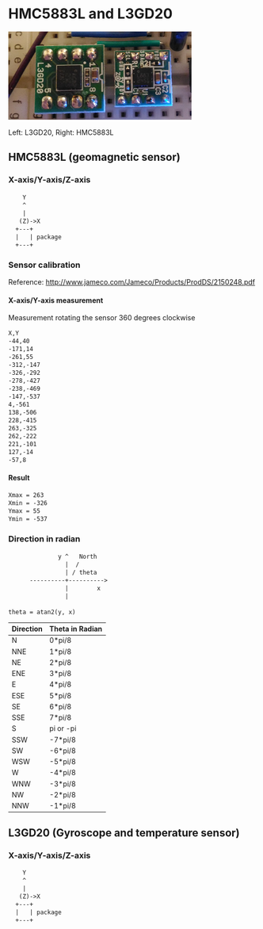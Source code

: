 # HMC5883L and L3GD20

![i2c_devices](./i2c_devices.png)

Left: L3GD20, Right: HMC5883L

## HMC5883L (geomagnetic sensor)

### X-axis/Y-axis/Z-axis

```
    Y
    ^
    |
   (Z)->X
  +---+
  |   | package
  +---+
```

### Sensor calibration

Reference: http://www.jameco.com/Jameco/Products/ProdDS/2150248.pdf

#### X-axis/Y-axis measurement

Measurement rotating the sensor 360 degrees clockwise
```
X,Y     
-44,40
-171,14
-261,55
-312,-147
-326,-292
-278,-427
-238,-469
-147,-537
4,-561
138,-506
228,-415
263,-325
262,-222
221,-101
127,-14
-57,8
```

#### Result

```
Xmax = 263
Xmin = -326 
Ymax = 55
Ymin = -537
```

### Direction in radian

```
              y ^   North
                |  /
                | / theta
      ----------+---------->
                |        x
                |

theta = atan2(y, x)
```

|Direction|Theta in Radian|
|---------|---------------|
|N  |0*pi/8|
|NNE|1*pi/8|
|NE |2*pi/8|
|ENE|3*pi/8|
|E  |4*pi/8|
|ESE|5*pi/8|
|SE |6*pi/8|
|SSE|7*pi/8|
|S  |pi or -pi|
|SSW|-7*pi/8|
|SW |-6*pi/8|
|WSW|-5*pi/8|
|W  |-4*pi/8|
|WNW|-3*pi/8|
|NW |-2*pi/8|
|NNW|-1*pi/8|

## L3GD20 (Gyroscope and temperature sensor)

### X-axis/Y-axis/Z-axis

```
    Y
    ^
    |
   (Z)->X
  +---+
  |   | package
  +---+
```

